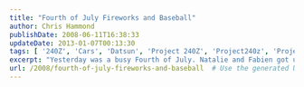 ```yaml
---
title: "Fourth of July Fireworks and Baseball"
author: Chris Hammond
publishDate: 2008-06-11T16:38:33
updateDate: 2013-01-07T00:13:30
tags: [ '240Z', 'Cars', 'Datsun', 'Project 240Z', 'Project240z', 'Project240Zcom' ]
excerpt: "Yesterday was a busy Fourth of July. Natalie and Fabien got up and rode in the morning, I slept in, though I had planned on getting work done on the 240z. Around noon we left the house and headed west. We looked at a few properties for sale, two in Wildwood and one down south of Pacific. The good one in Wildwood is amazing, and might just work out for us, so we're going to try to go get a tour of it very soon. It has almost 5 acres, a barn with two horse stalls, a hay shed and various other features. The property we looked at south of Pacific would be very cool, but at only 2.3 acres doesn't look to be a very good horse property. I loved it because it had a total of 7 garage spots! After that we picked up Lindsey and headed downtown to the VP Fair and then to the baseball game. The closer we got downtown the darker it got, and eventually started raining. We ended up camping out in the Tahoe for about 15 minutes while we waited for the rain to pass. From there we walked up to the stadium and then over to the Arch to see the fair. Honestly, the fair sucked. There wasn't hardly anyone there and the only activities we saw were food/beer booths and some band playing on stage. Nothing else going on to make it worth our trek over there. We headed back to Busch Stadium to hang out there until the game. The game was great, the first Cards game I've been to this year that they actually won! After the game we stayed up on the upper deck to watch the fireworks at the fair. I took quite a few photos with my phone, I'll post more later but here's one for now.  "
url: /2008/fourth-of-july-fireworks-and-baseball  # Use the generated URL with year
---
```


